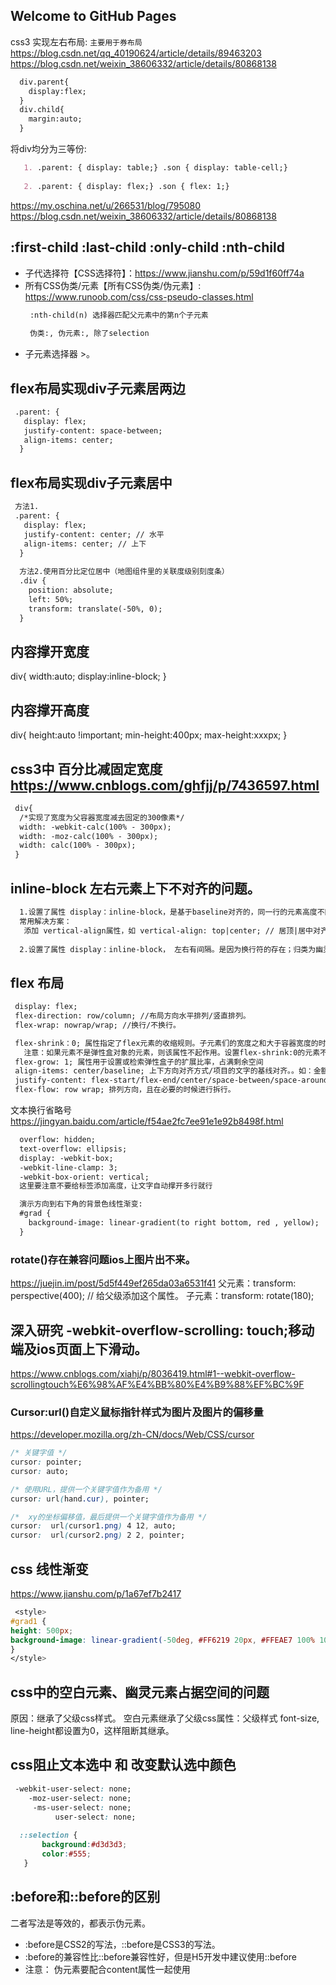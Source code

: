 ## Welcome to GitHub Pages

css3 实现左右布局: `主要用于券布局`
https://blog.csdn.net/qq_40190624/article/details/89463203
https://blog.csdn.net/weixin_38606332/article/details/80868138
  ```markdown
    div.parent{
      display:flex;
    }
    div.child{
      margin:auto;
    }
  ```
将div均分为三等份:
 ```markdown
    1. .parent: { display: table;} .son { display: table-cell;}
       
    2. .parent: { display: flex;} .son { flex: 1;}
  ```
https://my.oschina.net/u/266531/blog/795080
https://blog.csdn.net/weixin_38606332/article/details/80868138

## :first-child  :last-child  :only-child  :nth-child  
- 子代选择符【CSS选择符】：https://www.jianshu.com/p/59d1f60ff74a
- 所有CSS伪类/元素【所有CSS伪类/伪元素】: https://www.runoob.com/css/css-pseudo-classes.html
   ```markdown
    :nth-child(n) 选择器匹配父元素中的第n个子元素
    
    伪类:, 伪元素:, 除了selection
   ```
- 子元素选择器 >。
## flex布局实现div子元素居两边
   ```markdown
    .parent: {
      display: flex;
      justify-content: space-between;
      align-items: center;
     }
   ```
## flex布局实现div子元素居中
   ```markdown
    方法1.
    .parent: {
      display: flex;
      justify-content: center; // 水平
      align-items: center; // 上下
     }
     
     方法2.使用百分比定位居中（地图组件里的关联度级别刻度条）
     .div {
       position: absolute;
       left: 50%;
       transform: translate(-50%, 0);
     }
   ```


## 内容撑开宽度
div{  width:auto; display:inline-block; }
## 内容撑开高度
div{  height:auto !important;  min-height:400px;  max-height:xxxpx; }

## css3中 百分比减固定宽度 https://www.cnblogs.com/ghfjj/p/7436597.html
   ```markdown
    div{ 
     /*实现了宽度为父容器宽度减去固定的300像素*/ 
     width: -webkit-calc(100% - 300px); 
     width: -moz-calc(100% - 300px); 
     width: calc(100% - 300px);
    }
   ```

## inline-block 左右元素上下不对齐的问题。
   ```markdown
     1.设置了属性 display：inline-block，是基于baseline对齐的，同一行的元素高度不同，会导致上下不齐。
     常用解决方案：
      添加 vertical-align属性，如 vertical-align: top|center; // 居顶|居中对齐。
      
     2.设置了属性 display：inline-block， 左右有间隔。是因为换行符的存在；归类为幽灵元素问题。
   ```

## flex 布局
   ```markdown
    display: flex;
    flex-direction: row/column; //布局方向水平排列/竖直排列。
    flex-wrap: nowrap/wrap; //换行/不换行。

    flex-shrink：0; 属性指定了flex元素的收缩规则。子元素们的宽度之和大于容器宽度的时候才会发生收缩，其收缩的大小是依据 flex-shrink 的值。
      注意：如果元素不是弹性盒对象的元素，则该属性不起作用。设置flex-shrink:0的元素不收缩，其他元素会受到挤压。
    flex-grow: 1; 属性用于设置或检索弹性盒子的扩展比率，占满剩余空间
    align-items: center/baseline; 上下方向对齐方式/项目的文字的基线对齐。。如：金额¥和价格底部轴线对齐。
    justify-content: flex-start/flex-end/center/space-between/space-around；水平(左右两边)方向的对齐方式。
    flex-flow: row wrap; 排列方向，且在必要的时候进行拆行。
  ```

  文本换行省略号 https://jingyan.baidu.com/article/f54ae2fc7ee91e1e92b8498f.html
  ```markdown
    overflow: hidden;
    text-overflow: ellipsis; 
    display: -webkit-box;
    -webkit-line-clamp: 3;
    -webkit-box-orient: vertical;
    这里要注意不要给标签添加高度，让文字自动撑开多行就行
  ```
  ```markdown
    演示方向到右下角的背景色线性渐变:
    #grad {
      background-image: linear-gradient(to right bottom, red , yellow);
    }
  ```

### rotate()存在兼容问题ios上图片出不来。 
https://juejin.im/post/5d5f449ef265da03a6531f41
父元素：transform: perspective(400); // 给父级添加这个属性。
子元素：transform: rotate(180);

## 深入研究 -webkit-overflow-scrolling: touch;移动端及ios页面上下滑动。
https://www.cnblogs.com/xiahj/p/8036419.html#1--webkit-overflow-scrollingtouch%E6%98%AF%E4%BB%80%E4%B9%88%EF%BC%9F


### Cursor:url()自定义鼠标指针样式为图片及图片的偏移量
https://developer.mozilla.org/zh-CN/docs/Web/CSS/cursor
  ```css
/* 关键字值 */
cursor: pointer;
cursor: auto;

/* 使用URL，提供一个关键字值作为备用 */
cursor: url(hand.cur), pointer;

/*  xy的坐标偏移值，最后提供一个关键字值作为备用 */
cursor:  url(cursor1.png) 4 12, auto;
cursor:  url(cursor2.png) 2 2, pointer;
  ```

## css 线性渐变
https://www.jianshu.com/p/1a67ef7b2417
  ```css
   <style>
#grad1 {
  height: 500px;
  background-image: linear-gradient(-50deg, #FF6219 20px, #FFEAE7 100% 100%);
}
</style>
  ```
## css中的空白元素、幽灵元素占据空间的问题
   原因：继承了父级css样式。
   空白元素继承了父级css属性：父级样式 font-size, line-height都设置为0，这样阻断其继承。

## css阻止文本选中 和 改变默认选中颜色
   ```css
    -webkit-user-select: none;
       -moz-user-select: none;
        -ms-user-select: none;
             user-select: none;
             
     ::selection {
          background:#d3d3d3; 
          color:#555;
      }        
   ```
## :before和::before的区别
二者写法是等效的，都表示伪元素。
- :before是CSS2的写法，::before是CSS3的写法。
- :before的兼容性比::before兼容性好，但是H5开发中建议使用::before
- 注意：
 伪元素要配合content属性一起使用   
